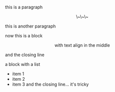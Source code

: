this is a paragraph

<p style="text-align: center;">\~\~\~
</p>
this is another paragraph

now this is a block
<p style="text-align: center;">with text align in the middle
</p>
and the closing line

a block with a list
- item 1
- item 2
- item 3
and the closing line... it's tricky
